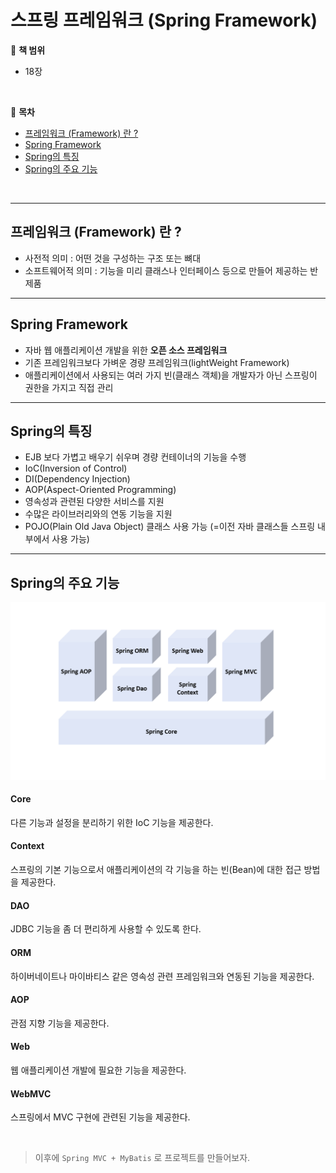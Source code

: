 # 스프링 프레임워크 (Spring Framework)

:milky_way: **책 범위**
- 18장

<br>

:milky_way: **목차**
- [프레임워크 (Framework) 란 ?](#프레임워크-framework-란)
- [Spring Framework](#spring-framework)
- [Spring의 특징](#spring의-특징)
- [Spring의 주요 기능](#spring의-주요-기능)

<br>

---

## 프레임워크 (Framework) 란 ?
- 사전적 의미 : 어떤 것을 구성하는 구조 또는 뼈대
- 소프트웨어적 의미 : 기능을 미리 클래스나 인터페이스 등으로 만들어 제공하는 반제품

---

## Spring Framework
- 자바 웹 애플리케이션 개발을 위한 **오픈 소스 프레임워크**
- 기존 프레임워크보다 가벼운 경량 프레임워크(lightWeight Framework)
- 애플리케이션에서 사용되는 여러 가지 빈(클래스 객체)을 개발자가 아닌 스프링이 권한을 가지고 직접 관리

---

## Spring의 특징
- EJB 보다 가볍고 배우기 쉬우며 경량 컨테이너의 기능을 수행
- IoC(Inversion of Control) 
- DI(Dependency Injection)
- AOP(Aspect-Oriented Programming)
- 영속성과 관련된 다양한 서비스를 지원
- 수많은 라이브러리와의 연동 기능을 지원
- POJO(Plain Old Java Object) 클래스 사용 가능 (=이전 자바 클래스들 스프링 내부에서 사용 가능)

---

## Spring의 주요 기능

![spring framework](./image/spring_framework.png)

#### Core
다른 기능과 설정을 분리하기 위한 IoC 기능을 제공한다.

#### Context 
스프링의 기본 기능으로서 애플리케이션의 각 기능을 하는 빈(Bean)에 대한 접근 방법을 제공한다.

#### DAO 
JDBC 기능을 좀 더 편리하게 사용할 수 있도록 한다.

#### ORM
하이버네이트나 마이바티스 같은 영속성 관련 프레임워크와 연동된 기능을 제공한다.

#### AOP
관점 지향 기능을 제공한다.

#### Web
웹 애플리케이션 개발에 필요한 기능을 제공한다.

#### WebMVC
스프링에서 MVC 구현에 관련된 기능을 제공한다.

<br>

> 이후에 `Spring MVC + MyBatis` 로 프로젝트를 만들어보자.
